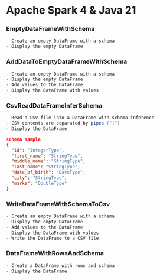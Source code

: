 # Apache Spark 4 & Java 21 

### EmptyDataFrameWithSchema
```java
- Create an empty DataFrame with a schema
- Display the empty DataFrame
```

### AddDataToEmptyDataFrameWithSchema
```java
- Create an empty DataFrame with a schema
- Display the empty DataFrame
- Add values to the DataFrame
- Display the DataFrame with values
```

### CsvReadDataFrameInferSchema
```java
- Read a CSV file into a DataFrame with schema inference
- CSV contents are separated by pipes ("|")
- Display the DataFrame
```
```json
schema sample
{
  "id": "IntegerType",
  "first_name": "StringType",
  "middle_name": "StringType",
  "last_name": "StringType",
  "date_of_birth": "DateType",
  "city": "StringType",
  "marks": "DoubleType"
}
```

### WriteDataFrameWithSchemaToCsv
```java
- Create an empty DataFrame with a schema
- Display the empty DataFrame
- Add values to the DataFrame
- Display the DataFrame with values
- Write the DataFrame to a CSV file
```
### DataFrameWithRowsAndSchema
```java
- Create a DataFrame with rows and schema
- Display the DataFrame
```